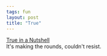 ```yaml
---
tags: fun
layout: post
title: "True"
---
```




<a href="http://www.miketaylor.org.uk/tech/oreilly/truenut.html">True in a Nutshell</a><br>
It's making the rounds, couldn't resist.


